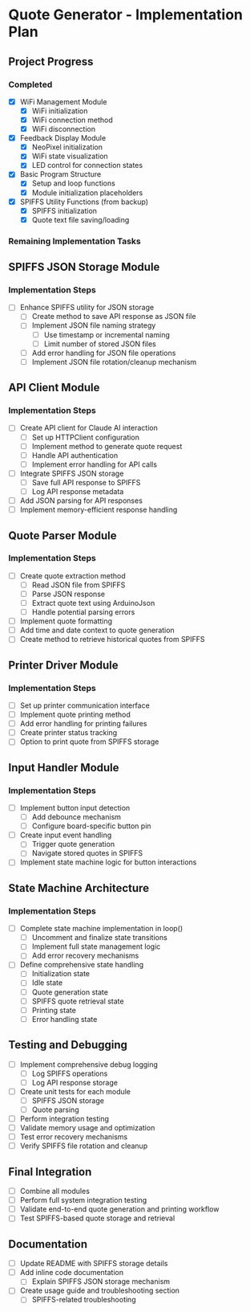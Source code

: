 # Quote Generator - Implementation Plan

## Project Progress
### Completed
- [x] WiFi Management Module
  - [x] WiFi initialization
  - [x] WiFi connection method
  - [x] WiFi disconnection
- [x] Feedback Display Module
  - [x] NeoPixel initialization
  - [x] WiFi state visualization
  - [x] LED control for connection states
- [x] Basic Program Structure
  - [x] Setup and loop functions
  - [x] Module initialization placeholders
- [x] SPIFFS Utility Functions (from backup)
  - [x] SPIFFS initialization
  - [x] Quote text file saving/loading

### Remaining Implementation Tasks
## SPIFFS JSON Storage Module
### Implementation Steps
- [ ] Enhance SPIFFS utility for JSON storage
  - [ ] Create method to save API response as JSON file
  - [ ] Implement JSON file naming strategy
     - [ ] Use timestamp or incremental naming
     - [ ] Limit number of stored JSON files
  - [ ] Add error handling for JSON file operations
  - [ ] Implement JSON file rotation/cleanup mechanism

## API Client Module
### Implementation Steps
- [ ] Create API client for Claude AI interaction
  - [ ] Set up HTTPClient configuration
  - [ ] Implement method to generate quote request
  - [ ] Handle API authentication
  - [ ] Implement error handling for API calls
- [ ] Integrate SPIFFS JSON storage
  - [ ] Save full API response to SPIFFS
  - [ ] Log API response metadata
- [ ] Add JSON parsing for API responses
- [ ] Implement memory-efficient response handling

## Quote Parser Module
### Implementation Steps
- [ ] Create quote extraction method
  - [ ] Read JSON file from SPIFFS
  - [ ] Parse JSON response
  - [ ] Extract quote text using ArduinoJson
  - [ ] Handle potential parsing errors
- [ ] Implement quote formatting
- [ ] Add time and date context to quote generation
- [ ] Create method to retrieve historical quotes from SPIFFS

## Printer Driver Module
### Implementation Steps
- [ ] Set up printer communication interface
- [ ] Implement quote printing method
- [ ] Add error handling for printing failures
- [ ] Create printer status tracking
- [ ] Option to print quote from SPIFFS storage

## Input Handler Module
### Implementation Steps
- [ ] Implement button input detection
  - [ ] Add debounce mechanism
  - [ ] Configure board-specific button pin
- [ ] Create input event handling
  - [ ] Trigger quote generation
  - [ ] Navigate stored quotes in SPIFFS
- [ ] Implement state machine logic for button interactions

## State Machine Architecture
### Implementation Steps
- [ ] Complete state machine implementation in loop()
  - [ ] Uncomment and finalize state transitions
  - [ ] Implement full state management logic
  - [ ] Add error recovery mechanisms
- [ ] Define comprehensive state handling
  - [ ] Initialization state
  - [ ] Idle state
  - [ ] Quote generation state
  - [ ] SPIFFS quote retrieval state
  - [ ] Printing state
  - [ ] Error handling state

## Testing and Debugging
- [ ] Implement comprehensive debug logging
  - [ ] Log SPIFFS operations
  - [ ] Log API response storage
- [ ] Create unit tests for each module
  - [ ] SPIFFS JSON storage
  - [ ] Quote parsing
- [ ] Perform integration testing
- [ ] Validate memory usage and optimization
- [ ] Test error recovery mechanisms
- [ ] Verify SPIFFS file rotation and cleanup

## Final Integration
- [ ] Combine all modules
- [ ] Perform full system integration testing
- [ ] Validate end-to-end quote generation and printing workflow
- [ ] Test SPIFFS-based quote storage and retrieval

## Documentation
- [ ] Update README with SPIFFS storage details
- [ ] Add inline code documentation
  - [ ] Explain SPIFFS JSON storage mechanism
- [ ] Create usage guide and troubleshooting section
  - [ ] SPIFFS-related troubleshooting
